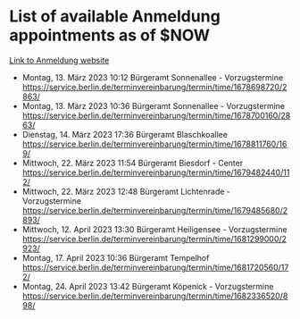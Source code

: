 # List of available Anmeldung appointments as of $NOW
[Link to Anmeldung website](https://service.berlin.de/terminvereinbarung/termin/tag.php?termin=1&anliegen[]=120686&dienstleisterlist=122210,122217,327316,122219,327312,122227,327314,122231,327346,122243,327348,122254,122252,329742,122260,329745,122262,329748,122271,327278,122273,327274,122277,327276,330436,122280,327294,122282,327290,122284,327292,122291,327270,122285,327266,122286,327264,122296,327268,150230,329760,122297,327286,122294,327284,122312,329763,122314,329775,122304,327330,122311,327334,122309,327332,317869,122281,327352,122279,329772,122283,122276,327324,122274,327326,122267,329766,122246,327318,122251,327320,122257,327322,122208,327298,122226,327300&herkunft=http%3A%2F%2Fservice.berlin.de%2Fdienstleistung%2F120686%2F)
- Montag, 13. März 2023 10:12 Bürgeramt Sonnenallee - Vorzugstermine https://service.berlin.de/terminvereinbarung/termin/time/1678698720/2863/
- Montag, 13. März 2023 10:36 Bürgeramt Sonnenallee - Vorzugstermine https://service.berlin.de/terminvereinbarung/termin/time/1678700160/2863/
- Dienstag, 14. März 2023 17:36 Bürgeramt Blaschkoallee https://service.berlin.de/terminvereinbarung/termin/time/1678811760/169/
- Mittwoch, 22. März 2023 11:54 Bürgeramt Biesdorf - Center https://service.berlin.de/terminvereinbarung/termin/time/1679482440/112/
- Mittwoch, 22. März 2023 12:48 Bürgeramt Lichtenrade - Vorzugstermine https://service.berlin.de/terminvereinbarung/termin/time/1679485680/2893/
- Mittwoch, 12. April 2023 13:30 Bürgeramt Heiligensee - Vorzugstermine https://service.berlin.de/terminvereinbarung/termin/time/1681299000/2923/
- Montag, 17. April 2023 10:36 Bürgeramt Tempelhof https://service.berlin.de/terminvereinbarung/termin/time/1681720560/172/
- Montag, 24. April 2023 13:42 Bürgeramt Köpenick - Vorzugstermine https://service.berlin.de/terminvereinbarung/termin/time/1682336520/898/
